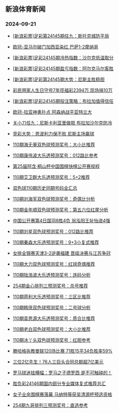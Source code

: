 ## 新浪体育新闻 
### 2024-09-21

+ [[新浪彩票]足彩第24145期任九：斯托克城防平局](https://sports.sina.com.cn/l/2024-09-20/doc-incpufsu3013142.shtml)

+ [欧冠-亚马尔破门加西亚染红 巴萨1-2摩纳哥](https://sports.sina.com.cn/g/laliga/2024-09-20/doc-incpufss6253423.shtml)

+ [[新浪彩票]足彩24145期冷热指数：沙尔克低温取分](https://sports.sina.com.cn/l/2024-09-20/doc-incptzkx0974469.shtml)

+ [[新浪彩票]足彩24145期盈亏指数：阿尔克马尔客胜](https://sports.sina.com.cn/l/2024-09-20/doc-incpufsv0885724.shtml)

+ [[新浪彩票]足彩第24145期大势：尼斯主胜稳胆](https://sports.sina.com.cn/l/2024-09-20/doc-incpufss6235089.shtml)

+ [彩民用家人生日守号7年揽福彩2394万 现场捐10万](https://sports.sina.com.cn/l/2024-09-20/doc-incptzky7715716.shtml)

+ [[新浪彩票]足彩24145期投注策略：布拉加值得信任](https://sports.sina.com.cn/l/2024-09-20/doc-incpufsv0884576.shtml)

+ [欧冠-拉亚神勇扑点 阿森纳战平亚特兰大](https://sports.sina.com.cn/g/pl/2024-09-20/doc-incpufss6250353.shtml)

+ [关小刀任九：尼斯卡利亚里做胆 布拉加沙尔克防冷](https://sports.sina.com.cn/l/2024-09-20/doc-incpuwqk6083264.shtml)

+ [竞彩大势：恩波利力保不败 尼斯主场赢球](https://sports.sina.com.cn/l/2024-09-20/doc-incptzku6363917.shtml)

+ [110期海无量双色球预测奖号：大小比推荐](https://sports.sina.com.cn/l/2024-09-20/doc-incpushq2936103.shtml)

+ [110期康伟波大乐透预测奖号：012路比参考](https://sports.sina.com.cn/l/2024-09-20/doc-incpuwqk6058561.shtml)

+ [第25届阿含·桐山杯中国围棋快棋公开赛规程](https://sports.sina.com.cn/go/2024-09-20/doc-incpumys2984513.shtml)

+ [110期艾卫群大乐透预测奖号：5+2推荐](https://sports.sina.com.cn/l/2024-09-20/doc-incpuwqk6047647.shtml)

+ [双色球110期历史同期号码全汇总](https://sports.sina.com.cn/l/2024-09-20/doc-incpuwqk6107881.shtml)

+ [110期刘海军双色球预测奖号：奇偶比分析](https://sports.sina.com.cn/l/2024-09-20/doc-incpuwqk6035473.shtml)

+ [110期金年顺双色球预测奖号：第五六位红尾分析](https://sports.sina.com.cn/l/2024-09-20/doc-incpushq2940925.shtml)

+ [中国公开赛第4日国羽8胜4负 翁泓阳王祉怡进4强](https://sports.sina.com.cn/others/badmin/2024-09-20/doc-incpvieh2720453.shtml)

+ [110期刘星双色球预测奖号：012路比推荐](https://sports.sina.com.cn/l/2024-09-20/doc-incpushn6166050.shtml)

+ [110期秦森大乐透预测奖号：9+3小复式推荐](https://sports.sina.com.cn/l/2024-09-20/doc-incpuwqn2826559.shtml)

+ [女排全锦赛天津3-2逆袭福建 晋级决赛与江苏争冠](https://sports.sina.com.cn/others/volleyball/2024-09-20/doc-incpvpnh7340719.shtml)

+ [110期大力双色球预测奖号：红球奇偶推荐](https://sports.sina.com.cn/l/2024-09-20/doc-incpushr0854904.shtml)

+ [110期陆浩波大乐透预测奖号：连码分析](https://sports.sina.com.cn/l/2024-09-20/doc-incpuwqp0751523.shtml)

+ [254期金心排列三预测奖号：杀号推荐](https://sports.sina.com.cn/l/2024-09-20/doc-incpumyq6215164.shtml)

+ [110期蒋利大乐透预测奖号：三区比推荐](https://sports.sina.com.cn/l/2024-09-20/doc-incpuwqq7506811.shtml)

+ [110期韩侠双色球预测奖号：二号球分析](https://sports.sina.com.cn/l/2024-09-20/doc-incpushq2935698.shtml)

+ [110期袁思源大乐透预测奖号：质合比推荐](https://sports.sina.com.cn/l/2024-09-20/doc-incpuwqq7511112.shtml)

+ [110期老白双色球预测奖号：大小比推荐](https://sports.sina.com.cn/l/2024-09-20/doc-incpushn6164550.shtml)

+ [110期冰丫头双色球预测奖号：红胆参考](https://sports.sina.com.cn/l/2024-09-20/doc-incpushs7602802.shtml)

+ [滕哈格执教曼联120场比赛 71胜15平34负胜率59%](https://sports.sina.com.cn/g/pl/2024-09-20/doc-incpuwqq7557771.shtml)

+ [三位2亿先生！76人三巨头合同总额超7亿美元](https://sports.sina.com.cn/basketball/nba/2024-09-20/doc-incpvpnf0621022.shtml)

+ [罗马球迷挂横幅：罗马之子德罗西 是不可触碰的！](https://sports.sina.com.cn/g/seriea/2024-09-20/doc-incpuwqk6063452.shtml)

+ [胜负彩24146期国内部分专业媒体复式推荐总汇](https://sports.sina.com.cn/l/2024-09-20/doc-incpvawk2766112.shtml)

+ [女子业余围棋赛落幕 马纳特等获吴清源杯预选资格](https://sports.sina.com.cn/go/2024-09-20/doc-incpumyu7623444.shtml)

+ [254期九哥排列三预测奖号：直选参考](https://sports.sina.com.cn/l/2024-09-20/doc-incpumyt0879602.shtml)


